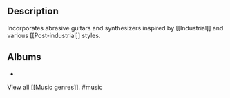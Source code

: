 ## Description
Incorporates abrasive guitars and synthesizers inspired by [[Industrial]] and various [[Post-industrial]] styles. 
## Albums
- 

View all [[Music genres]].
#music 
